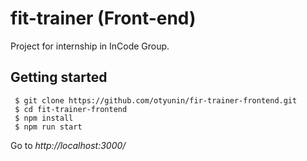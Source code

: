 # fit-trainer (Front-end)

 Project for internship in InCode Group.
 
 ## Getting started
 
     $ git clone https://github.com/otyunin/fir-trainer-frontend.git
     $ cd fit-trainer-frontend
     $ npm install
     $ npm run start
 Go to *http://localhost:3000/*

 
